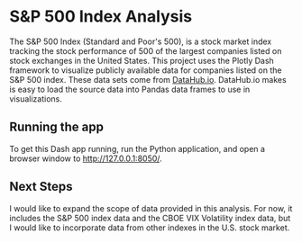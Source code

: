 # S&P 500 Index Analysis
The S&P 500 Index (Standard and Poor's 500), is a stock market index tracking the stock performance of 500 of the largest companies listed on stock exchanges in the United States. This project uses the Plotly Dash framework to visualize publicly available data for companies listed on the S&P 500 index. These data sets come from [DataHub.io](https://datahub.io/). DataHub.io makes is easy to load the source data into Pandas data frames to use in visualizations.

## Running the app
To get this Dash app running, run the Python application, and open a browser window to http://127.0.0.1:8050/.

## Next Steps
I would like to expand the scope of data provided in this analysis. For now, it includes the S&P 500 index data and the CBOE VIX Volatility index data, but I would like to incorporate data from other indexes in the U.S. stock market.